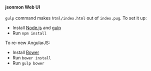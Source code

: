 #### jsonmon Web UI

`gulp` command makes `html/index.html` out of `index.pug`. To set it up:

* Install [Node.js](https://nodejs.org/en/download/)
  and [gulp](https://github.com/gulpjs/gulp/blob/master/docs/getting-started.md)
* Run `npm install`

To re-new AngularJS:
* Install [Bower](https://bower.io/#install-bower)
* Run `bower install`
* Run `gulp bower`

